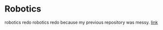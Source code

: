# Robotics
robotics redo
robotics redo because my previous repository was messy.
[link](https://github.com/SciBorgs/SciGuides/blob/main/projects/intro-to-programming/README.md)

